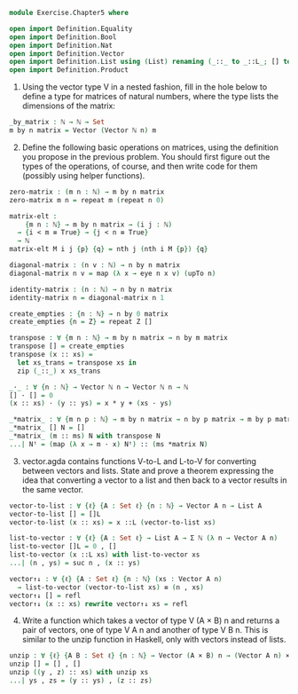 ```agda
module Exercise.Chapter5 where

open import Definition.Equality
open import Definition.Bool
open import Definition.Nat
open import Definition.Vector
open import Definition.List using (List) renaming (_::_ to _::L_; [] to []L)
open import Definition.Product
```

1. Using the vector type V in a nested fashion, fill in the hole below to define a
type for matrices of natural numbers, where the type lists the dimensions of
the matrix:
```agda
_by_matrix : ℕ → ℕ → Set
m by n matrix = Vector (Vector ℕ n) m
```

2. Define the following basic operations on matrices, using the definition you
propose in the previous problem. You should first figure out the types of the
operations, of course, and then write code for them (possibly using helper
functions).
```agda
zero-matrix : (m n : ℕ) → m by n matrix
zero-matrix m n = repeat m (repeat n 0)

matrix-elt : 
    {m n : ℕ} → m by n matrix → (i j : ℕ) 
  → {i < m ≡ True} → {j < n ≡ True} 
  → ℕ
matrix-elt M i j {p} {q} = nth j (nth i M {p}) {q}

diagonal-matrix : (n v : ℕ) → n by n matrix
diagonal-matrix n v = map (λ x → eye n x v) (upTo n)

identity-matrix : (n : ℕ) → n by n matrix
identity-matrix n = diagonal-matrix n 1

create_empties : {n : ℕ} → n by 0 matrix
create_empties {n = Z} = repeat Z []

transpose : ∀ {m n : ℕ} → m by n matrix → n by m matrix
transpose [] = create_empties
transpose (x :: xs) = 
  let xs_trans = transpose xs in
  zip (_::_) x xs_trans

_·_ : ∀ {n : ℕ} → Vector ℕ n → Vector ℕ n → ℕ
[] · [] = 0
(x :: xs) · (y :: ys) = x * y + (xs · ys)

_*matrix_ : ∀ {m n p : ℕ} → m by n matrix → n by p matrix → m by p matrix
_*matrix_ [] N = []
_*matrix_ (m :: ms) N with transpose N
...| Nᵗ = (map (λ x → m · x) Nᵗ) :: (ms *matrix N)
``` 

3. vector.agda contains functions V-to-L and L-to-V for converting between
vectors and lists. State and prove a theorem expressing the idea that
converting a vector to a list and then back to a vector results in the same
vector.
```agda
vector-to-list : ∀ {ℓ} {A : Set ℓ} {n : ℕ} → Vector A n → List A
vector-to-list [] = []L
vector-to-list (x :: xs) = x ::L (vector-to-list xs)

list-to-vector : ∀ {ℓ} {A : Set ℓ} → List A → Σ ℕ (λ n → Vector A n)
list-to-vector []L = 0 , []
list-to-vector (x ::L xs) with list-to-vector xs
...| (n , ys) = suc n , (x :: ys)

vector↑↓ : ∀ {ℓ} {A : Set ℓ} {n : ℕ} (xs : Vector A n)
  → list-to-vector (vector-to-list xs) ≡ (n , xs)
vector↑↓ [] = refl
vector↑↓ (x :: xs) rewrite vector↑↓ xs = refl
```

4. Write a function which takes a vector of type V (A × B) n and returns
a pair of vectors, one of type V A n and another of type V B n. This is
similar to the unzip function in Haskell, only with vectors instead of lists.
```agda
unzip : ∀ {ℓ} {A B : Set ℓ} {n : ℕ} → Vector (A × B) n → (Vector A n) × (Vector B n)
unzip [] = [] , []
unzip ((y , z) :: xs) with unzip xs
...| ys , zs = (y :: ys) , (z :: zs)
```